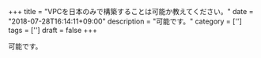 +++
title = "VPCを日本のみで構築することは可能か教えてください。"
date = "2018-07-28T16:14:11+09:00"
description = "可能です。"
category = ['']
tags = ['']
draft = false
+++

可能です。

